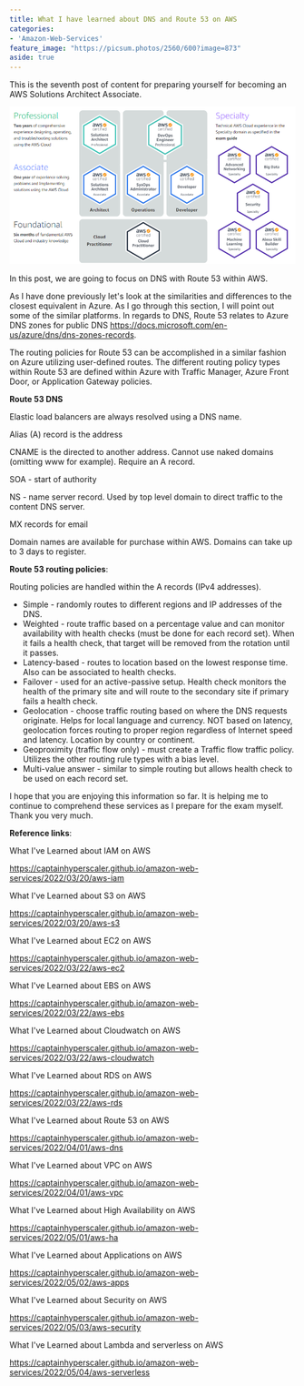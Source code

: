 ```yaml
---
title: What I have learned about DNS and Route 53 on AWS
categories:
- 'Amazon-Web-Services'
feature_image: "https://picsum.photos/2560/600?image=873"
aside: true
---
```


This is the seventh post of content for preparing yourself for becoming an AWS Solutions Architect Associate.

![](images/../../images/Wordpress-Images/awscerts.png)

In this post, we are going to focus on DNS with Route 53 within AWS.

As I have done previously let's look at the similarities and differences to the closest equivalent in Azure.  As I go through this section, I will point out some of the similar platforms. In regards to DNS, Route 53 relates to Azure DNS zones for public DNS <https://docs.microsoft.com/en-us/azure/dns/dns-zones-records>.

The routing policies for Route 53 can be accomplished in a similar fashion on Azure utilizing user-defined routes.  The different routing policy types within Route 53 are defined within Azure with Traffic Manager, Azure Front Door, or Application Gateway policies.

**Route 53 DNS**

Elastic load balancers are always resolved using a DNS name.

Alias (A) record is the address

CNAME is the directed to another address. Cannot use naked domains (omitting www for example).  Require an A record.

SOA - start of authority

NS - name server record. Used by top level domain to direct traffic to the content DNS server.

MX records for email

Domain names are available for purchase within AWS.  Domains can take up to 3 days to register.

**Route 53 routing policies**:

Routing policies are handled within the A records (IPv4 addresses).

- Simple - randomly routes to different regions and IP addresses of the DNS.
- Weighted - route traffic based on a percentage value and can monitor availability with health checks (must be done for each record set). When it fails a health check, that target will be removed from the rotation until it passes.
- Latency-based - routes to location based on the lowest response time. Also can be associated to health checks.
- Failover - used for an active-passive setup. Health check monitors the health of the primary site and will route to the secondary site if primary fails a health check.
- Geolocation - choose traffic routing based on where the DNS requests originate.  Helps for local language and currency.  NOT based on latency, geolocation forces routing to proper region regardless of Internet speed and latency. Location by country or continent.
- Geoproximity (traffic flow only) - must create a Traffic flow traffic policy. Utilizes the other routing rule types with a bias level.
- Multi-value answer - similar to simple routing but allows health check to be used on each record set.


I hope that you are enjoying this information so far.  It is helping me to continue to comprehend these services as I prepare for the exam myself.  Thank you very much.

**Reference links**:

What I've Learned about IAM on AWS

<https://captainhyperscaler.github.io/amazon-web-services/2022/03/20/aws-iam> 

What I've Learned about S3 on AWS

<https://captainhyperscaler.github.io/amazon-web-services/2022/03/20/aws-s3> 

What I've Learned about EC2 on AWS

<https://captainhyperscaler.github.io/amazon-web-services/2022/03/22/aws-ec2> 

What I've Learned about EBS on AWS

<https://captainhyperscaler.github.io/amazon-web-services/2022/03/22/aws-ebs> 

What I've Learned about Cloudwatch on AWS

<https://captainhyperscaler.github.io/amazon-web-services/2022/03/22/aws-cloudwatch>

What I've Learned about RDS on AWS

<https://captainhyperscaler.github.io/amazon-web-services/2022/03/22/aws-rds>

What I've Learned about Route 53 on AWS

<https://captainhyperscaler.github.io/amazon-web-services/2022/04/01/aws-dns>

What I've Learned about VPC on AWS

<https://captainhyperscaler.github.io/amazon-web-services/2022/04/01/aws-vpc>

What I've Learned about High Availability on AWS

<https://captainhyperscaler.github.io/amazon-web-services/2022/05/01/aws-ha>

What I've Learned about Applications on AWS

<https://captainhyperscaler.github.io/amazon-web-services/2022/05/02/aws-apps>

What I've Learned about Security on AWS

<https://captainhyperscaler.github.io/amazon-web-services/2022/05/03/aws-security>

What I've Learned about Lambda and serverless on AWS

<https://captainhyperscaler.github.io/amazon-web-services/2022/05/04/aws-serverless>



